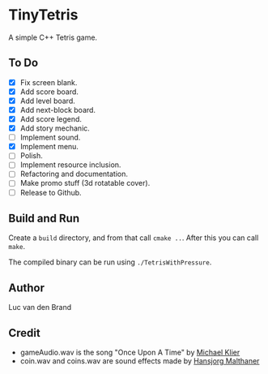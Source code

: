 # TinyTetris
A simple C++ Tetris game.

## To Do
- [x] Fix screen blank.
- [x] Add score board.
- [x] Add level board.
- [x] Add next-block board.
- [x] Add score legend.
- [x] Add story mechanic.
- [ ] Implement sound.
- [x] Implement menu.
- [ ] Polish.
- [ ] Implement resource inclusion.
- [ ] Refactoring and documentation.
- [ ] Make promo stuff (3d rotatable cover).
- [ ] Release to Github.

## Build and Run
Create a ``build`` directory, and from that call ``cmake ..``. After this you can call ``make``.

The compiled binary can be run using ``./TetrisWithPressure``.

## Author
Luc van den Brand

## Credit
- gameAudio.wav is the song "Once Upon A Time" by [Michael Klier](http://www.m-klier.de/)
- coin.wav and coins.wav are sound effects made by [Hansjorg Malthaner](http://opengameart.org/users/varkalandar)
